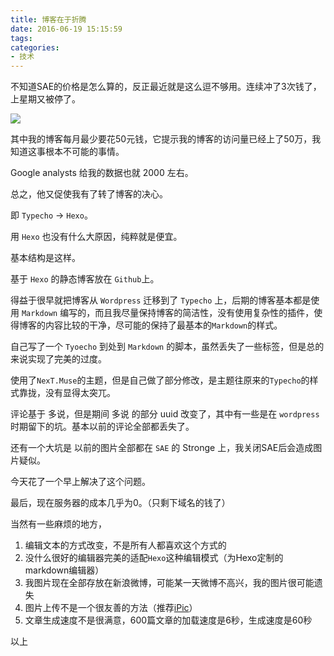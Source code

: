 ```yaml
---
title: 博客在于折腾
date: 2016-06-19 15:15:59
tags:
categories:
- 技术
---
```


不知道SAE的价格是怎么算的，反正最近就是这么逗不够用。连续冲了3次钱了，上星期又被停了。

![](https://ww3.sinaimg.cn/large/006tNc79gw1f514wlbznuj30vf03ct96.jpg)

其中我的博客每月最少要花50元钱，它提示我的博客的访问量已经上了50万，我知道这事根本不可能的事情。

Google analysts 给我的数据也就 2000 左右。

总之，他又促使我有了转了博客的决心。

即 `Typecho` -> `Hexo`。

用 `Hexo` 也没有什么大原因，纯粹就是便宜。

基本结构是这样。

基于 `Hexo` 的静态博客放在 `Github`上。

得益于很早就把博客从 `Wordpress` 迁移到了 `Typecho` 上，后期的博客基本都是使用 `Markdown` 编写的，而且我尽量保持博客的简洁性，没有使用复杂性的插件，使得博客的内容比较的干净，尽可能的保持了最基本的`Markdown`的样式。

自己写了一个 `Tyoecho` 到处到 `Markdown` 的脚本，虽然丢失了一些标签，但是总的来说实现了完美的过度。

使用了`NexT.Muse`的主题，但是自己做了部分修改，是主题往原来的`Typecho`的样式靠拢，没有显得太突兀。

评论基于 多说，但是期间 多说 的部分 uuid 改变了，其中有一些是在 `wordpress` 时期留下的坑。基本以前的评论全部都丢失了。

还有一个大坑是 以前的图片全部都在 `SAE` 的 Stronge 上，我关闭SAE后会造成图片疑似。

今天花了一个早上解决了这个问题。

最后，现在服务器的成本几乎为0。（只剩下域名的钱了）

当然有一些麻烦的地方，

1. 编辑文本的方式改变，不是所有人都喜欢这个方式的
2. 没什么很好的编辑器完美的适配`Hexo`这种编辑模式（为Hexo定制的markdown编辑器）
3. 我图片现在全部存放在新浪微博，可能某一天微博不高兴，我的图片很可能遗失
4. 图片上传不是一个很友善的方法（推荐[iPic](https://github.com/liszd/iPic)）
5. 文章生成速度不是很满意，600篇文章的加载速度是6秒，生成速度是60秒

以上
